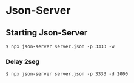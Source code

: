 # Json-Server

## Starting Json-Server
```
$ npx json-server server.json -p 3333 -w
```

### Delay 2seg
```
$ npx json-server server.json -p 3333 -d 2000
```